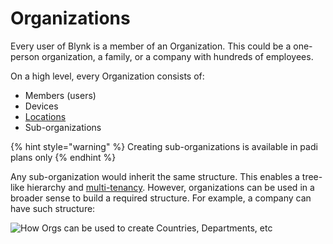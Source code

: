 # Organizations

Every user of Blynk is a member of an Organization. This could be a one-person organization, a family, or a company with hundreds of employees. 

On a high level, every Organization consists of:

* Members \(users\)
* Devices
* [Locations](../web-dashboard/for-developers/products/datastreams/location.md) 
* Sub-organizations 

{% hint style="warning" %}
Creating sub-organizations is available in padi plans only 
{% endhint %}

Any sub-organization would inherit the same structure. This enables a tree-like hierarchy and [multi-tenancy](multi-tenant-tree-structure.md). However, organizations can be used in a broader sense to build a required structure. For example, a company can have such structure:

![How Orgs can be used to create Countries, Departments, etc](../.gitbook/assets/image-placeholder.png)











